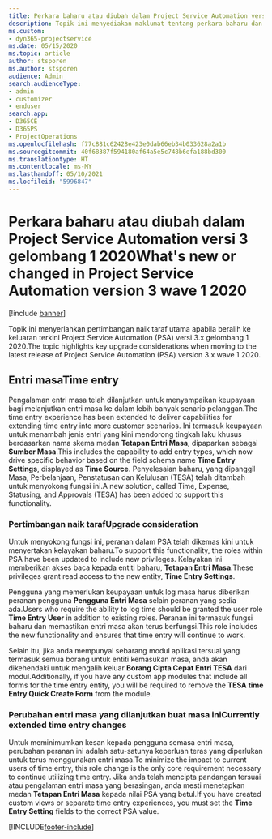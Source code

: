 ```yaml
---
title: Perkara baharu atau diubah dalam Project Service Automation versi 3.x gelombang 1 2020
description: Topik ini menyediakan maklumat tentang perkara baharu dan diubah dalam Project Service Automation versi 3 gelombang 1 2020.
ms.custom:
- dyn365-projectservice
ms.date: 05/15/2020
ms.topic: article
author: stsporen
ms.author: stsporen
audience: Admin
search.audienceType:
- admin
- customizer
- enduser
search.app:
- D365CE
- D365PS
- ProjectOperations
ms.openlocfilehash: f77c881c62428e423e0dab66eb34b033628a2a1b
ms.sourcegitcommit: 40f68387f594180af64a5e5c748b6efa188bd300
ms.translationtype: HT
ms.contentlocale: ms-MY
ms.lasthandoff: 05/10/2021
ms.locfileid: "5996847"
---
```

# <a name="whats-new-or-changed-in-project-service-automation-version-3-wave-1-2020"></a><span data-ttu-id="63774-103">Perkara baharu atau diubah dalam Project Service Automation versi 3 gelombang 1 2020</span><span class="sxs-lookup"><span data-stu-id="63774-103">What's new or changed in Project Service Automation version 3 wave 1 2020</span></span>

[!include [banner](../includes/psa-now-project-operations.md)]

<span data-ttu-id="63774-104">Topik ini menyerlahkan pertimbangan naik taraf utama apabila beralih ke keluaran terkini Project Service Automation (PSA) versi 3.x gelombang 1 2020.</span><span class="sxs-lookup"><span data-stu-id="63774-104">The topic highlights key upgrade considerations when moving to the latest release of Project Service Automation (PSA) version 3.x wave 1 2020.</span></span>

## <a name="time-entry"></a><span data-ttu-id="63774-105">Entri masa</span><span class="sxs-lookup"><span data-stu-id="63774-105">Time entry</span></span>
<span data-ttu-id="63774-106">Pengalaman entri masa telah dilanjutkan untuk menyampaikan keupayaan bagi melanjutkan entri masa ke dalam lebih banyak senario pelanggan.</span><span class="sxs-lookup"><span data-stu-id="63774-106">The time entry experience has been extended to deliver capabilities for extending time entry into more customer scenarios.</span></span> <span data-ttu-id="63774-107">Ini termasuk keupayaan untuk menambah jenis entri yang kini mendorong tingkah laku khusus berdasarkan nama skema medan **Tetapan Entri Masa**, dipaparkan sebagai **Sumber Masa**.</span><span class="sxs-lookup"><span data-stu-id="63774-107">This includes the capability to add entry types, which now drive specific behavior based on the field schema name **Time Entry Settings**, displayed as **Time Source**.</span></span> <span data-ttu-id="63774-108">Penyelesaian baharu, yang dipanggil Masa, Perbelanjaan, Penstatusan dan Kelulusan (TESA) telah ditambah untuk menyokong fungsi ini.</span><span class="sxs-lookup"><span data-stu-id="63774-108">A new solution, called Time, Expense, Statusing, and Approvals (TESA) has been added to support this functionality.</span></span>

### <a name="upgrade-consideration"></a><span data-ttu-id="63774-109">Pertimbangan naik taraf</span><span class="sxs-lookup"><span data-stu-id="63774-109">Upgrade consideration</span></span>
<span data-ttu-id="63774-110">Untuk menyokong fungsi ini, peranan dalam PSA telah dikemas kini untuk menyertakan kelayakan baharu.</span><span class="sxs-lookup"><span data-stu-id="63774-110">To support this functionality, the roles within PSA have been updated to include new privileges.</span></span> <span data-ttu-id="63774-111">Kelayakan ini memberikan akses baca kepada entiti baharu, **Tetapan Entri Masa**.</span><span class="sxs-lookup"><span data-stu-id="63774-111">These privileges grant read access to the new entity, **Time Entry Settings**.</span></span>

<span data-ttu-id="63774-112">Pengguna yang memerlukan keupayaan untuk log masa harus diberikan peranan pengguna **Pengguna Entri Masa** selain peranan yang sedia ada.</span><span class="sxs-lookup"><span data-stu-id="63774-112">Users who require the ability to log time should be granted the user role **Time Entry User** in addition to existing roles.</span></span> <span data-ttu-id="63774-113">Peranan ini termasuk fungsi baharu dan memastikan entri masa akan terus berfungsi.</span><span class="sxs-lookup"><span data-stu-id="63774-113">This role includes the new functionality and ensures that time entry will continue to work.</span></span>

<span data-ttu-id="63774-114">Selain itu, jika anda mempunyai sebarang modul aplikasi tersuai yang termasuk semua borang untuk entiti kemasukan masa, anda akan dikehendaki untuk mengalih keluar **Borang Cipta Cepat Entri TESA** dari modul.</span><span class="sxs-lookup"><span data-stu-id="63774-114">Additionally, if you have any custom app modules that include all forms for the time entry entity, you will be required to remove the **TESA time Entry Quick Create Form** from the module.</span></span>

### <a name="currently-extended-time-entry-changes"></a><span data-ttu-id="63774-115">Perubahan entri masa yang dilanjutkan buat masa ini</span><span class="sxs-lookup"><span data-stu-id="63774-115">Currently extended time entry changes</span></span>
<span data-ttu-id="63774-116">Untuk meminimumkan kesan kepada pengguna semasa entri masa, perubahan peranan ini adalah satu-satunya keperluan teras yang diperlukan untuk terus menggunakan entri masa.</span><span class="sxs-lookup"><span data-stu-id="63774-116">To minimize the impact to current users of time entry, this role change is the only core requirement necessary to continue utilizing time entry.</span></span> <span data-ttu-id="63774-117">Jika anda telah mencipta pandangan tersuai atau pengalaman entri masa yang berasingan, anda mesti menetapkan medan **Tetapan Entri Masa** kepada nilai PSA yang betul.</span><span class="sxs-lookup"><span data-stu-id="63774-117">If you have created custom views or separate time entry experiences, you must set the **Time Entry Setting** fields to the correct PSA value.</span></span>


[!INCLUDE[footer-include](../includes/footer-banner.md)]
